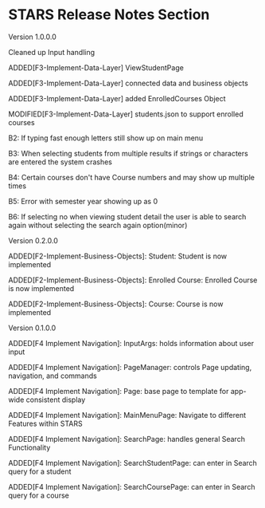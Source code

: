 # STARS Release Notes Section
Version 1.0.0.0

Cleaned up Input handling

ADDED[F3-Implement-Data-Layer] ViewStudentPage

ADDED[F3-Implement-Data-Layer] connected data and business objects

ADDED[F3-Implement-Data-Layer] added EnrolledCourses Object

MODIFIED[F3-Implement-Data-Layer] students.json to support enrolled courses

B2: If typing fast enough letters still show up on main menu

B3: When selecting students from multiple results if strings or characters are entered the system crashes

B4: Certain courses don't have Course numbers and may show up multiple times

B5: Error with semester year showing up as 0 

B6: If selecting no when viewing student detail the user is able to search again without selecting the search again option(minor)

Version 0.2.0.0

ADDED[F2-Implement-Business-Objects]: Student: Student is now implemented

ADDED[F2-Implement-Business-Objects]: Enrolled Course: Enrolled Course is now implemented

ADDED[F2-Implement-Business-Objects]: Course: Course is now implemented

Version 0.1.0.0

ADDED[F4 Implement Navigation]: InputArgs: holds information about user input

ADDED[F4 Implement Navigation]: PageManager: controls Page updating, navigation, and commands

ADDED[F4 Implement Navigation]: Page: base page to template for app-wide consistent display

ADDED[F4 Implement Navigation]: MainMenuPage: Navigate to different Features within STARS

ADDED[F4 Implement Navigation]: SearchPage: handles general Search Functionality

ADDED[F4 Implement Navigation]: SearchStudentPage: can enter in Search query for a student

ADDED[F4 Implement Navigation]: SearchCoursePage: can enter in Search query for a course





